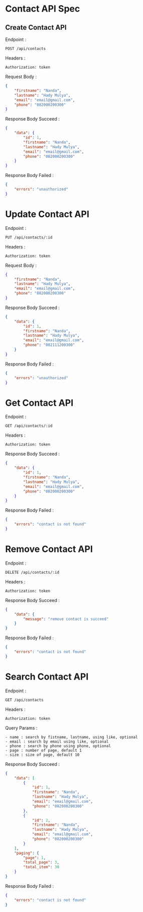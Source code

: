 # Contact API Spec

## Create Contact API
Endpoint :

    POST /api/contacts

Headers :

    Authorization: token

Request Body :

```json
{
    "firstname": "Nanda",
    "lastname": "Hady Mulya",
    "email": "email@gmail.com",
    "phone": "082000200300"
}
```

Response Body Succeed :
```json
{
    "data": {
        "id": 1,
        "firstname": "Nanda",
        "lastname": "Hady Mulya",
        "email": "email@gmail.com",
        "phone": "082000200300"
    }
}
```

Response Body Failed :
```json
{
    "errors": "unauthorized"
}
```

# Update Contact API
Endpoint :

    PUT /api/contacts/:id

Headers :

    Authorization: token

Request Body :

```json
{
    "firstname": "Nanda",
    "lastname": "Hady Mulya",
    "email": "email@gmail.com",
    "phone": "082000200300"
}
```

Response Body Succeed :
```json
{
    "data": {
        "id": 1,
        "firstname": "Nanda",
        "lastname": "Hady Mulya",
        "email": "email@gmail.com",
        "phone": "082111200300"
    }
}
```

Response Body Failed :
```json
{
    "errors": "unauthorized"
}
```

# Get Contact API
Endpoint :

    GET /api/contacts/:id

Headers :

    Authorization: token

Response Body Succeed :
```json
{
    "data": {
        "id": 1,
        "firstname": "Nanda",
        "lastname": "Hady Mulya",
        "email": "email@gmail.com",
        "phone": "082000200300"
    }
}
```

Response Body Failed :
```json
{
    "errors": "contact is not found"
}
```

# Remove Contact API
Endpoint :

    DELETE /api/contacts/:id

Headers :

    Authorization: token

Response Body Succeed :
```json
{
    "data": {
        "message": "remove contact is succeed"
    }
}
```

Response Body Failed :
```json
{
    "errors": "contact is not found"
}
```

# Search Contact API
Endpoint :

    GET /api/contacts

Headers :

    Authorization: token

Query Params :

    - name : search by fistname, lastname, using like, optional
    - email : search by email using like, optional
    - phone : search by phone using phone, optional
    - page : number of page, default 1
    - size : size of page, default 10

Response Body Succeed :
```json
{
    "data": [
        {
            "id": 1,
            "firstname": "Nanda",
            "lastname": "Hady Mulya",
            "email": "email@gmail.com",
            "phone": "082000200300"
        },
        {
            "id": 2,
            "firstname": "Nanda",
            "lastname": "Hady Mulya",
            "email": "email@gmail.com",
            "phone": "082000200300"
        }
    ],
    "paging": {
        "page": 1,
        "total_page": 3,
        "total_item": 30
    }
}
```

Response Body Failed :
```json
{
    "errors": "contact is not found"
}
```
